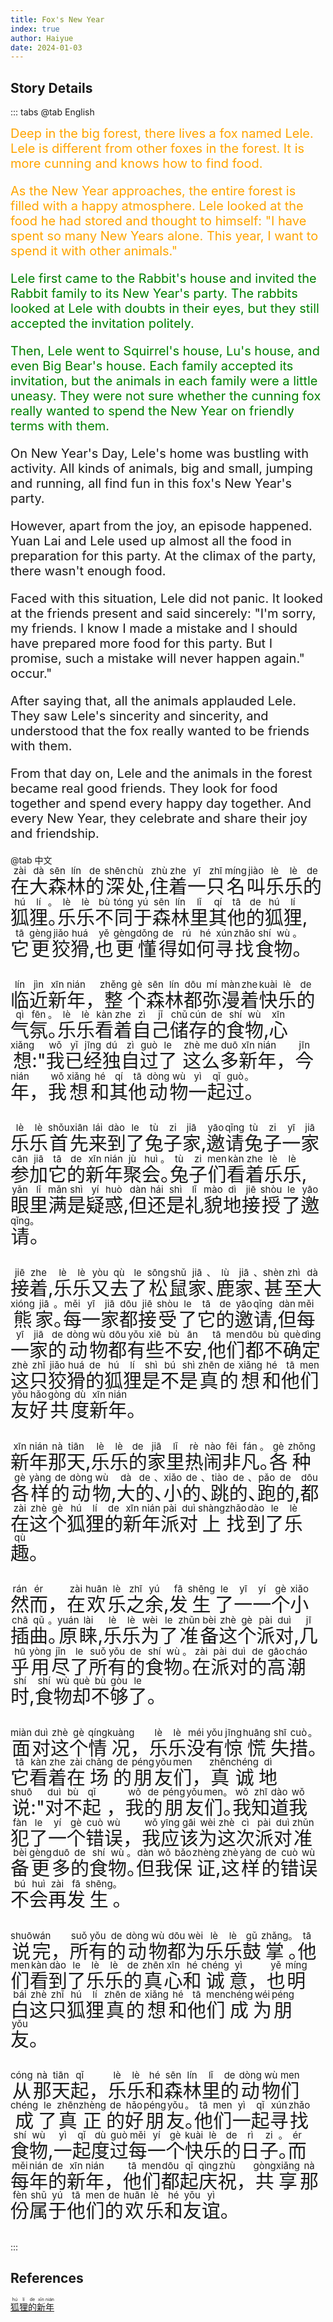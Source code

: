 ```yaml
---
title: Fox's New Year
index: true
author: Haiyue
date: 2024-01-03
---
```


## Story Details
::: tabs
@tab English
<div style="font-size:20px">
<div style="color: orange">
Deep in the big forest, there lives a fox named Lele. Lele is different from other foxes in the forest. It is more cunning and knows how to find food.

As the New Year approaches, the entire forest is filled with a happy atmosphere. Lele looked at the food he had stored and thought to himself: "I have spent so many New Years alone. This year, I want to spend it with other animals."
</div>

<div style="color: green">
Lele first came to the Rabbit's house and invited the Rabbit family to its New Year's party. The rabbits looked at Lele with doubts in their eyes, but they still accepted the invitation politely.

Then, Lele went to Squirrel's house, Lu's house, and even Big Bear's house. Each family accepted its invitation, but the animals in each family were a little uneasy. They were not sure whether the cunning fox really wanted to spend the New Year on friendly terms with them.
</div>

On New Year's Day, Lele's home was bustling with activity. All kinds of animals, big and small, jumping and running, all find fun in this fox's New Year's party.

However, apart from the joy, an episode happened. Yuan Lai and Lele used up almost all the food in preparation for this party. At the climax of the party, there wasn't enough food.

Faced with this situation, Lele did not panic. It looked at the friends present and said sincerely: "I'm sorry, my friends. I know I made a mistake and I should have prepared more food for this party. But I promise, such a mistake will never happen again." occur."

After saying that, all the animals applauded Lele. They saw Lele's sincerity and sincerity, and understood that the fox really wanted to be friends with them.

From that day on, Lele and the animals in the forest became real good friends. They look for food together and spend every happy day together. And every New Year, they celebrate and share their joy and friendship.
</div>
@tab 中文
<div style="font-size:30px">
<ruby>在<rt>zài</rt></ruby><ruby>大<rt>dà</rt></ruby><ruby>森<rt>sēn</rt></ruby><ruby>林<rt>lín</rt></ruby><ruby>的<rt>de</rt></ruby><ruby>深<rt>shēn</rt></ruby><ruby>处<rt>chù</rt></ruby>,<ruby>住<rt>zhù</rt></ruby><ruby>着<rt>zhe</rt></ruby><ruby>一<rt>yī</rt></ruby><ruby>只<rt>zhī</rt></ruby><ruby>名<rt>míng</rt></ruby><ruby>叫<rt>jiào</rt></ruby><ruby>乐<rt>lè</rt></ruby><ruby>乐<rt>lè</rt></ruby><ruby>的<rt>de</rt></ruby><ruby>狐<rt>hú</rt></ruby><ruby>狸<rt>lí</rt></ruby><ruby>。<rt>。</rt></ruby><ruby>乐<rt>lè</rt></ruby><ruby>乐<rt>lè</rt></ruby><ruby>不<rt>bù</rt></ruby><ruby>同<rt>tóng</rt></ruby><ruby>于<rt>yú</rt></ruby><ruby>森<rt>sēn</rt></ruby><ruby>林<rt>lín</rt></ruby><ruby>里<rt>lǐ</rt></ruby><ruby>其<rt>qí</rt></ruby><ruby>他<rt>tā</rt></ruby><ruby>的<rt>de</rt></ruby><ruby>狐<rt>hú</rt></ruby><ruby>狸<rt>lí</rt></ruby>,<ruby>它<rt>tā</rt></ruby><ruby>更<rt>gèng</rt></ruby><ruby>狡<rt>jiǎo</rt></ruby><ruby>猾<rt>huá</rt></ruby>,<ruby>也<rt>yě</rt></ruby><ruby>更<rt>gèng</rt></ruby><ruby>懂<rt>dǒng</rt></ruby><ruby>得<rt>de</rt></ruby><ruby>如<rt>rú</rt></ruby><ruby>何<rt>hé</rt></ruby><ruby>寻<rt>xún</rt></ruby><ruby>找<rt>zhǎo</rt></ruby><ruby>食<rt>shí</rt></ruby><ruby>物<rt>wù</rt></ruby><ruby>。<rt>。</rt></ruby>

<ruby>临<rt>lín</rt></ruby><ruby>近<rt>jìn</rt></ruby><ruby>新<rt>xīn</rt></ruby><ruby>年<rt>nián</rt></ruby>，<ruby>整<rt>zhěng</rt></ruby><ruby>个<rt>gè</rt></ruby><ruby>森<rt>sēn</rt></ruby><ruby>林<rt>lín</rt></ruby><ruby>都<rt>dōu</rt></ruby><ruby>弥<rt>mí</rt></ruby><ruby>漫<rt>màn</rt></ruby><ruby>着<rt>zhe</rt></ruby><ruby>快<rt>kuài</rt></ruby><ruby>乐<rt>lè</rt></ruby><ruby>的<rt>de</rt></ruby><ruby>气<rt>qì</rt></ruby><ruby>氛<rt>fēn</rt></ruby><ruby>。<rt>。</rt></ruby><ruby>乐<rt>lè</rt></ruby><ruby>乐<rt>lè</rt></ruby><ruby>看<rt>kàn</rt></ruby><ruby>着<rt>zhe</rt></ruby><ruby>自<rt>zì</rt></ruby><ruby>己<rt>jǐ</rt></ruby><ruby>储<rt>chǔ</rt></ruby><ruby>存<rt>cún</rt></ruby><ruby>的<rt>de</rt></ruby><ruby>食<rt>shí</rt></ruby><ruby>物<rt>wù</rt></ruby>,<ruby>心<rt>xīn</rt></ruby><ruby>想<rt>xiǎng</rt></ruby>:"<ruby>我<rt>wǒ</rt></ruby><ruby>已<rt>yǐ</rt></ruby><ruby>经<rt>jīng</rt></ruby><ruby>独<rt>dú</rt></ruby><ruby>自<rt>zì</rt></ruby><ruby>过<rt>guò</rt></ruby><ruby>了<rt>le</rt></ruby> <ruby>这<rt>zhè</rt></ruby><ruby>么<rt>me</rt></ruby><ruby>多<rt>duō</rt></ruby><ruby>新<rt>xīn</rt></ruby><ruby>年<rt>nián</rt></ruby>，<ruby>今<rt>jīn</rt></ruby><ruby>年<rt>nián</rt></ruby>，<ruby>我<rt>wǒ</rt></ruby><ruby>想<rt>xiǎng</rt></ruby><ruby>和<rt>hé</rt></ruby><ruby>其<rt>qí</rt></ruby><ruby>他<rt>tā</rt></ruby><ruby>动<rt>dòng</rt></ruby><ruby>物<rt>wù</rt></ruby><ruby>一<rt>yì</rt></ruby><ruby>起<rt>qǐ</rt></ruby><ruby>过<rt>guò</rt></ruby><ruby>。<rt>。</rt></ruby>

<ruby>乐<rt>lè</rt></ruby><ruby>乐<rt>lè</rt></ruby><ruby>首<rt>shǒu</rt></ruby><ruby>先<rt>xiān</rt></ruby><ruby>来<rt>lái</rt></ruby><ruby>到<rt>dào</rt></ruby><ruby>了<rt>le</rt></ruby><ruby>兔<rt>tù</rt></ruby><ruby>子<rt>zi</rt></ruby><ruby>家<rt>jiā</rt></ruby>,<ruby>邀<rt>yāo</rt></ruby><ruby>请<rt>qǐng</rt></ruby><ruby>兔<rt>tù</rt></ruby><ruby>子<rt>zi</rt></ruby><ruby>一<rt>yī</rt></ruby><ruby>家<rt>jiā</rt></ruby><ruby>参<rt>cān</rt></ruby><ruby>加<rt>jiā</rt></ruby><ruby>它<rt>tā</rt></ruby><ruby>的<rt>de</rt></ruby><ruby>新<rt>xīn</rt></ruby><ruby>年<rt>nián</rt></ruby><ruby>聚<rt>jù</rt></ruby><ruby>会<rt>huì</rt></ruby><ruby>。<rt>。</rt></ruby><ruby>兔<rt>tù</rt></ruby><ruby>子<rt>zi</rt></ruby><ruby>们<rt>men</rt></ruby><ruby>看<rt>kàn</rt></ruby><ruby>着<rt>zhe</rt></ruby><ruby>乐<rt>lè</rt></ruby><ruby>乐<rt>lè</rt></ruby>,<ruby>眼<rt>yǎn</rt></ruby><ruby>里<rt>lǐ</rt></ruby><ruby>满<rt>mǎn</rt></ruby><ruby>是<rt>shì</rt></ruby><ruby>疑<rt>yí</rt></ruby><ruby>惑<rt>huò</rt></ruby>,<ruby>但<rt>dàn</rt></ruby><ruby>还<rt>hái</rt></ruby><ruby>是<rt>shì</rt></ruby><ruby>礼<rt>lǐ</rt></ruby><ruby>貌<rt>mào</rt></ruby><ruby>地<rt>dì</rt></ruby><ruby>接<rt>jiē</rt></ruby><ruby>授<rt>shòu</rt></ruby><ruby>了<rt>le</rt></ruby><ruby>邀<rt>yāo</rt></ruby><ruby>请<rt>qǐng</rt></ruby><ruby>。<rt>。</rt></ruby>

<ruby>接<rt>jiē</rt></ruby><ruby>着<rt>zhe</rt></ruby>,<ruby>乐<rt>lè</rt></ruby><ruby>乐<rt>lè</rt></ruby><ruby>又<rt>yòu</rt></ruby><ruby>去<rt>qù</rt></ruby><ruby>了<rt>le</rt></ruby><ruby>松<rt>sōng</rt></ruby><ruby>鼠<rt>shǔ</rt></ruby><ruby>家<rt>jiā</rt></ruby><ruby>、<rt>、</rt></ruby><ruby>鹿<rt>lù</rt></ruby><ruby>家<rt>jiā</rt></ruby><ruby>、<rt>、</rt></ruby><ruby>甚<rt>shèn</rt></ruby><ruby>至<rt>zhì</rt></ruby><ruby>大<rt>dà</rt></ruby><ruby>熊<rt>xióng</rt></ruby><ruby>家<rt>jiā</rt></ruby><ruby>。<rt>。</rt></ruby><ruby>每<rt>měi</rt></ruby><ruby>一<rt>yī</rt></ruby><ruby>家<rt>jiā</rt></ruby><ruby>都<rt>dōu</rt></ruby><ruby>接<rt>jiē</rt></ruby><ruby>受<rt>shòu</rt></ruby><ruby>了<rt>le</rt></ruby><ruby>它<rt>tā</rt></ruby><ruby>的<rt>de</rt></ruby><ruby>邀<rt>yāo</rt></ruby><ruby>请<rt>qǐng</rt></ruby>,<ruby>但<rt>dàn</rt></ruby><ruby>每<rt>měi</rt></ruby><ruby>一<rt>yī</rt></ruby><ruby>家<rt>jiā</rt></ruby><ruby>的<rt>de</rt></ruby><ruby>动<rt>dòng</rt></ruby><ruby>物<rt>wù</rt></ruby><ruby>都<rt>dōu</rt></ruby><ruby>有<rt>yǒu</rt></ruby><ruby>些<rt>xiē</rt></ruby><ruby>不<rt>bù</rt></ruby><ruby>安<rt>ān</rt></ruby>,<ruby>他<rt>tā</rt></ruby><ruby>们<rt>men</rt></ruby><ruby>都<rt>dōu</rt></ruby><ruby>不<rt>bù</rt></ruby><ruby>确<rt>què</rt></ruby><ruby>定<rt>dìng</rt></ruby><ruby>这<rt>zhè</rt></ruby><ruby>只<rt>zhǐ</rt></ruby><ruby>狡<rt>jiǎo</rt></ruby><ruby>猾<rt>huá</rt></ruby><ruby>的<rt>de</rt></ruby><ruby>狐<rt>hú</rt></ruby><ruby>狸<rt>lí</rt></ruby><ruby>是<rt>shì</rt></ruby><ruby>不<rt>bú</rt></ruby><ruby>是<rt>shì</rt></ruby><ruby>真<rt>zhēn</rt></ruby><ruby>的<rt>de</rt></ruby><ruby>想<rt>xiǎng</rt></ruby><ruby>和<rt>hé</rt></ruby><ruby>他<rt>tā</rt></ruby><ruby>们<rt>men</rt></ruby><ruby>友<rt>yǒu</rt></ruby><ruby>好<rt>hǎo</rt></ruby><ruby>共<rt>gòng</rt></ruby><ruby>度<rt>dù</rt></ruby><ruby>新<rt>xīn</rt></ruby><ruby>年<rt>nián</rt></ruby>。

<ruby>新<rt>xīn</rt></ruby><ruby>年<rt>nián</rt></ruby><ruby>那<rt>nà</rt></ruby><ruby>天<rt>tiān</rt></ruby>,<ruby>乐<rt>lè</rt></ruby><ruby>乐<rt>lè</rt></ruby><ruby>的<rt>de</rt></ruby><ruby>家<rt>jiā</rt></ruby><ruby>里<rt>lǐ</rt></ruby><ruby>热<rt>rè</rt></ruby><ruby>闹<rt>nào</rt></ruby><ruby>非<rt>fēi</rt></ruby><ruby>凡<rt>fán</rt></ruby><ruby>。<rt>。</rt></ruby><ruby>各<rt>gè</rt></ruby><ruby>种<rt>zhǒng</rt></ruby><ruby>各<rt>gè</rt></ruby><ruby>样<rt>yàng</rt></ruby><ruby>的<rt>de</rt></ruby><ruby>动<rt>dòng</rt></ruby><ruby>物<rt>wù</rt></ruby>,<ruby>大<rt>dà</rt></ruby><ruby>的<rt>de</rt></ruby><ruby>、<rt>、</rt></ruby><ruby>小<rt>xiǎo</rt></ruby><ruby>的<rt>de</rt></ruby><ruby>、<rt>、</rt></ruby><ruby>跳<rt>tiào</rt></ruby><ruby>的<rt>de</rt></ruby><ruby>、<rt>、</rt></ruby><ruby>跑<rt>pǎo</rt></ruby><ruby>的<rt>de</rt></ruby>,<ruby>都<rt>dōu</rt></ruby><ruby>在<rt>zài</rt></ruby><ruby>这<rt>zhè</rt></ruby><ruby>个<rt>gè</rt></ruby><ruby>狐<rt>hú</rt></ruby><ruby>狸<rt>lí</rt></ruby><ruby>的<rt>de</rt></ruby><ruby>新<rt>xīn</rt></ruby><ruby>年<rt>nián</rt></ruby><ruby>派<rt>pài</rt></ruby><ruby>对<rt>duì</rt></ruby><ruby>上<rt>shàng</rt></ruby><ruby>找<rt>zhǎo</rt></ruby><ruby>到<rt>dào</rt></ruby><ruby>了<rt>le</rt></ruby><ruby>乐<rt>lè</rt></ruby><ruby>趣<rt>qù</rt></ruby>。

<ruby>然<rt>rán</rt></ruby><ruby>而<rt>ér</rt></ruby>，<ruby>在<rt>zài</rt></ruby><ruby>欢<rt>huān</rt></ruby><ruby>乐<rt>lè</rt></ruby><ruby>之<rt>zhī</rt></ruby><ruby>余<rt>yú</rt></ruby>,<ruby>发<rt>fā</rt></ruby><ruby>生<rt>shēng</rt></ruby><ruby>了<rt>le</rt></ruby><ruby>一<rt>yī</rt></ruby><ruby>一<rt>yí</rt></ruby><ruby>个<rt>gè</rt></ruby><ruby>小<rt>xiǎo</rt></ruby><ruby>插<rt>chā</rt></ruby><ruby>曲<rt>qǔ</rt></ruby><ruby>。<rt>。</rt></ruby><ruby>原<rt>yuán</rt></ruby><ruby>睐<rt>lài</rt></ruby>,<ruby>乐<rt>lè</rt></ruby><ruby>乐<rt>lè</rt></ruby><ruby>为<rt>wèi</rt></ruby><ruby>了<rt>le</rt></ruby><ruby>准<rt>zhǔn</rt></ruby><ruby>备<rt>bèi</rt></ruby><ruby>这<rt>zhè</rt></ruby><ruby>个<rt>gè</rt></ruby><ruby>派<rt>pài</rt></ruby><ruby>对<rt>duì</rt></ruby>,<ruby>几<rt>jī</rt></ruby><ruby>乎<rt>hū</rt></ruby><ruby>用<rt>yòng</rt></ruby><ruby>尽<rt>jǐn</rt></ruby><ruby>了<rt>le</rt></ruby><ruby>所<rt>suǒ</rt></ruby><ruby>有<rt>yǒu</rt></ruby><ruby>的<rt>de</rt></ruby><ruby>食<rt>shí</rt></ruby><ruby>物<rt>wù</rt></ruby><ruby>。<rt>。</rt></ruby><ruby>在<rt>zài</rt></ruby><ruby>派<rt>pài</rt></ruby><ruby>对<rt>duì</rt></ruby><ruby>的<rt>de</rt></ruby><ruby>高<rt>gāo</rt></ruby><ruby>潮<rt>cháo</rt></ruby><ruby>时<rt>shí</rt></ruby>,<ruby>食<rt>shí</rt></ruby><ruby>物<rt>wù</rt></ruby><ruby>却<rt>què</rt></ruby><ruby>不<rt>bù</rt></ruby><ruby>够<rt>gòu</rt></ruby><ruby>了<rt>le</rt></ruby>。

<ruby>面<rt>miàn</rt></ruby><ruby>对<rt>duì</rt></ruby><ruby>这<rt>zhè</rt></ruby><ruby>个<rt>gè</rt></ruby><ruby>情<rt>qíng</rt></ruby><ruby>况<rt>kuàng</rt></ruby>，<ruby>乐<rt>lè</rt></ruby><ruby>乐<rt>lè</rt></ruby><ruby>没<rt>méi</rt></ruby><ruby>有<rt>yǒu</rt></ruby><ruby>惊<rt>jīng</rt></ruby><ruby>慌<rt>huāng</rt></ruby><ruby>失<rt>shī</rt></ruby><ruby>措<rt>cuò</rt></ruby><ruby>。<rt>。</rt></ruby><ruby>它<rt>tā</rt></ruby><ruby>看<rt>kàn</rt></ruby><ruby>着<rt>zhe</rt></ruby><ruby>在<rt>zài</rt></ruby><ruby>场<rt>chǎng</rt></ruby><ruby>的<rt>de</rt></ruby><ruby>朋<rt>péng</rt></ruby><ruby>友<rt>yǒu</rt></ruby><ruby>们<rt>men</rt></ruby>，<ruby>真<rt>zhēn</rt></ruby><ruby>诚<rt>chéng</rt></ruby><ruby>地<rt>dì</rt></ruby><ruby>说<rt>shuō</rt></ruby>:"<ruby>对<rt>duì</rt></ruby><ruby>不<rt>bù</rt></ruby><ruby>起<rt>qǐ</rt></ruby> ，<ruby>我<rt>wǒ</rt></ruby><ruby>的<rt>de</rt></ruby><ruby>朋<rt>péng</rt></ruby><ruby>友<rt>yǒu</rt></ruby><ruby>们<rt>men</rt></ruby><ruby>。<rt>。</rt></ruby><ruby>我<rt>wǒ</rt></ruby><ruby>知<rt>zhī</rt></ruby><ruby>道<rt>dào</rt></ruby><ruby>我<rt>wǒ</rt></ruby><ruby>犯<rt>fàn</rt></ruby><ruby>了<rt>le</rt></ruby><ruby>一<rt>yí</rt></ruby><ruby>个<rt>gè</rt></ruby><ruby>错<rt>cuò</rt></ruby><ruby>误<rt>wù</rt></ruby>，<ruby>我<rt>wǒ</rt></ruby><ruby>应<rt>yīng</rt></ruby><ruby>该<rt>gāi</rt></ruby><ruby>为<rt>wèi</rt></ruby><ruby>这<rt>zhè</rt></ruby><ruby>次<rt>cì</rt></ruby><ruby>派<rt>pài</rt></ruby><ruby>对<rt>duì</rt></ruby><ruby>准<rt>zhǔn</rt></ruby><ruby>备<rt>bèi</rt></ruby><ruby>更<rt>gèng</rt></ruby><ruby>多<rt>duō</rt></ruby><ruby>的<rt>de</rt></ruby><ruby>食<rt>shí</rt></ruby><ruby>物<rt>wù</rt></ruby><ruby>。<rt>。</rt></ruby><ruby>但<rt>dàn</rt></ruby><ruby>我<rt>wǒ</rt></ruby><ruby>保<rt>bǎo</rt></ruby><ruby>证<rt>zhèng</rt></ruby>,<ruby>这<rt>zhè</rt></ruby><ruby>样<rt>yàng</rt></ruby><ruby>的<rt>de</rt></ruby><ruby>错<rt>cuò</rt></ruby><ruby>误<rt>wù</rt></ruby><ruby>不<rt>bú</rt></ruby><ruby>会<rt>huì</rt></ruby><ruby>再<rt>zài</rt></ruby><ruby>发<rt>fā</rt></ruby><ruby>生<rt>shēng</rt></ruby><ruby>。<rt>。</rt></ruby>

<ruby>说<rt>shuō</rt></ruby><ruby>完<rt>wán</rt></ruby>，<ruby>所<rt>suǒ</rt></ruby><ruby>有<rt>yǒu</rt></ruby><ruby>的<rt>de</rt></ruby><ruby>动<rt>dòng</rt></ruby><ruby>物<rt>wù</rt></ruby><ruby>都<rt>dōu</rt></ruby><ruby>为<rt>wèi</rt></ruby><ruby>乐<rt>lè</rt></ruby><ruby>乐<rt>lè</rt></ruby><ruby>鼓<rt>gǔ</rt></ruby><ruby>掌<rt>zhǎng</rt></ruby><ruby>。<rt>。</rt></ruby><ruby>他<rt>tā</rt></ruby><ruby>们<rt>men</rt></ruby><ruby>看<rt>kàn</rt></ruby><ruby>到<rt>dào</rt></ruby><ruby>了<rt>le</rt></ruby><ruby>乐<rt>lè</rt></ruby><ruby>乐<rt>lè</rt></ruby><ruby>的<rt>de</rt></ruby><ruby>真<rt>zhēn</rt></ruby><ruby>心<rt>xīn</rt></ruby><ruby>和<rt>hé</rt></ruby><ruby>诚<rt>chéng</rt></ruby><ruby>意<rt>yì</rt></ruby>，<ruby>也<rt>yě</rt></ruby><ruby>明<rt>míng</rt></ruby><ruby>白<rt>bái</rt></ruby><ruby>这<rt>zhè</rt></ruby><ruby>只<rt>zhǐ</rt></ruby><ruby>狐<rt>hú</rt></ruby><ruby>狸<rt>lí</rt></ruby><ruby>真<rt>zhēn</rt></ruby><ruby>的<rt>de</rt></ruby><ruby>想<rt>xiǎng</rt></ruby><ruby>和<rt>hé</rt></ruby><ruby>他<rt>tā</rt></ruby><ruby>们<rt>men</rt></ruby><ruby>成<rt>chéng</rt></ruby><ruby>为<rt>wéi</rt></ruby><ruby>朋<rt>péng</rt></ruby><ruby>友<rt>yǒu</rt></ruby>。

<ruby>从<rt>cóng</rt></ruby><ruby>那<rt>nà</rt></ruby><ruby>天<rt>tiān</rt></ruby><ruby>起<rt>qǐ</rt></ruby>，<ruby>乐<rt>lè</rt></ruby><ruby>乐<rt>lè</rt></ruby><ruby>和<rt>hé</rt></ruby><ruby>森<rt>sēn</rt></ruby><ruby>林<rt>lín</rt></ruby><ruby>里<rt>lǐ</rt></ruby><ruby>的<rt>de</rt></ruby><ruby>动<rt>dòng</rt></ruby><ruby>物<rt>wù</rt></ruby><ruby>们<rt>men</rt></ruby><ruby>成<rt>chéng</rt></ruby><ruby>了<rt>le</rt></ruby><ruby>真<rt>zhēn</rt></ruby><ruby>正<rt>zhèng</rt></ruby><ruby>的<rt>de</rt></ruby><ruby>好<rt>hǎo</rt></ruby><ruby>朋<rt>péng</rt></ruby><ruby>友<rt>yǒu</rt></ruby><ruby>。<rt>。</rt></ruby><ruby>他<rt>tā</rt></ruby><ruby>们<rt>men</rt></ruby><ruby>一<rt>yì</rt></ruby><ruby>起<rt>qǐ</rt></ruby><ruby>寻<rt>xún</rt></ruby><ruby>找<rt>zhǎo</rt></ruby><ruby>食<rt>shí</rt></ruby><ruby>物<rt>wù</rt></ruby>, <ruby>一<rt>yì</rt></ruby><ruby>起<rt>qǐ</rt></ruby><ruby>度<rt>dù</rt></ruby><ruby>过<rt>guò</rt></ruby><ruby>每<rt>měi</rt></ruby><ruby>一<rt>yí</rt></ruby><ruby>个<rt>gè</rt></ruby><ruby>快<rt>kuài</rt></ruby><ruby>乐<rt>lè</rt></ruby><ruby>的<rt>de</rt></ruby><ruby>日<rt>rì</rt></ruby><ruby>子<rt>zi</rt></ruby><ruby>。<rt>。</rt></ruby><ruby>而<rt>ér</rt></ruby><ruby>每<rt>měi</rt></ruby><ruby>年<rt>nián</rt></ruby><ruby>的<rt>de</rt></ruby><ruby>新<rt>xīn</rt></ruby><ruby>年<rt>nián</rt></ruby>，<ruby>他<rt>tā</rt></ruby><ruby>们<rt>men</rt></ruby><ruby>都<rt>dōu</rt></ruby><ruby>起<rt>qǐ</rt></ruby><ruby>庆<rt>qìng</rt></ruby><ruby>祝<rt>zhù</rt></ruby>，<ruby>共<rt>gòng</rt></ruby><ruby>享<rt>xiǎng</rt></ruby><ruby>那<rt>nà</rt></ruby><ruby>份<rt>fèn</rt></ruby><ruby>属<rt>shǔ</rt></ruby><ruby>于<rt>yú</rt></ruby><ruby>他<rt>tā</rt></ruby><ruby>们<rt>men</rt></ruby><ruby>的<rt>de</rt></ruby><ruby>欢<rt>huān</rt></ruby><ruby>乐<rt>lè</rt></ruby><ruby>和<rt>hé</rt></ruby><ruby>友<rt>yǒu</rt></ruby><ruby>谊<rt>yì</rt></ruby>。
</div>
:::



## References
[<ruby>狐<rt>hú</rt></ruby><ruby>狸<rt>lí</rt></ruby><ruby>的<rt>de</rt></ruby><ruby>新<rt>xīn</rt></ruby><ruby>年<rt>nián</rt></ruby>](https://www.gushi365.com/info/18239.html)